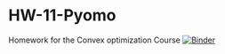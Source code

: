# HW-11-Pyomo
Homework for the Convex optimization Course
[![Binder](https://mybinder.org/badge_logo.svg)](https://mybinder.org/v2/gh/EmilioCarranza/HW-11-Pyomo/HEAD)

